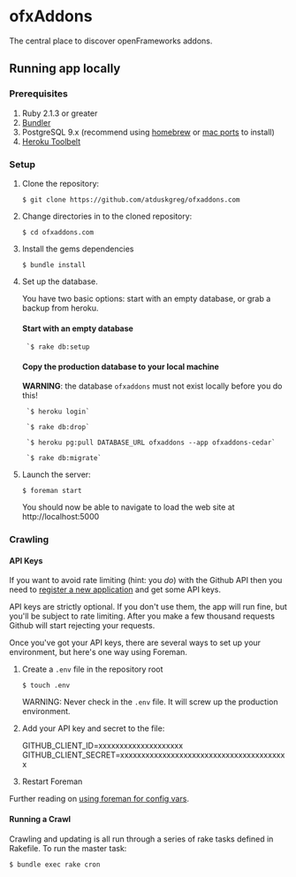 # ofxAddons

The central place to discover openFrameworks addons.

## Running app locally

### Prerequisites

1. Ruby 2.1.3 or greater
1. [Bundler](bundler.io)
1. PostgreSQL 9.x (recommend using [homebrew](http://brew.sh/) or [mac ports](http://www.macports.org/) to install)
1. [Heroku Toolbelt](https://toolbelt.heroku.com/)

### Setup

1. Clone the repository:

    `$ git clone https://github.com/atduskgreg/ofxaddons.com`

1. Change directories in to the cloned repository:

    `$ cd ofxaddons.com`

1. Install the gems dependencies

    `$ bundle install`

1. Set up the database.

    You have two basic options: start with an empty database, or grab a backup from heroku.

    #### Start with an empty database

        `$ rake db:setup

    #### Copy the production database to your local machine

      **WARNING**: the database `ofxaddons` must not exist locally before you do this!

        `$ heroku login`

        `$ rake db:drop`

        `$ heroku pg:pull DATABASE_URL ofxaddons --app ofxaddons-cedar`

        `$ rake db:migrate`

1. Launch the server:

    `$ foreman start`

    You should now be able to navigate to load the web site at http://localhost:5000

### Crawling

#### API Keys
If you want to avoid rate limiting (hint: you _do_) with the Github API then you need to [register a new application](https://github.com/settings/applications/new) and get some API keys.

API keys are strictly optional. If you don't use them, the app will run fine, but you'll be subject to rate limiting. After you make a few thousand requests Github will start rejecting your requests.

Once you've got your API keys, there are several ways to set up your environment, but here's one way using Foreman.

1. Create a `.env` file in the repository root

    `$ touch .env`

   WARNING: Never check in the `.env` file. It will screw up the production environment.

1. Add your API key and secret to the file:

    GITHUB_CLIENT_ID=xxxxxxxxxxxxxxxxxxxx
    GITHUB_CLIENT_SECRET=xxxxxxxxxxxxxxxxxxxxxxxxxxxxxxxxxxxxxxxx

1. Restart Foreman

Further reading on [using foreman for config vars](https://devcenter.heroku.com/articles/config-vars#using-foreman).

#### Running a Crawl

Crawling and updating is all run through a series of rake tasks defined in Rakefile. To run the master task:

`$ bundle exec rake cron`
